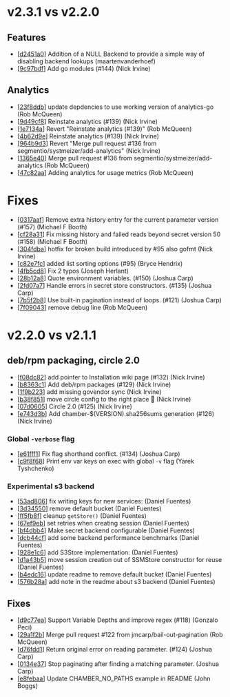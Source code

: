 # v2.3.1 vs v2.2.0

## Features

- [[d2451a0](https://github.com/segmentio/chamber/commit//d2451a028bc4d76e94838790e638c957cfc6ffc3)] Addition of a NULL Backend to provide a simple way of disabling backend lookups (maartenvanderhoef)
- [[9c97bdf](https://github.com/segmentio/chamber/commit//9c97bdf94803016ad723a3874638108461952f39)] Add go modules (#144) (Nick Irvine)

## Analytics

- [[23f8ddb](https://github.com/segmentio/chamber/commit//23f8ddb37a10705d1b05f479399451b09b251695)] update depdencies to use working version of analytics-go (Rob McQueen)
- [[9d49cf8](https://github.com/segmentio/chamber/commit//9d49cf8221f971bd30a27f12111eb95f941f322d)] Reinstate analytics (#139) (Nick Irvine)
- [[1e7134a](https://github.com/segmentio/chamber/commit//1e7134a08e64076c4b1dcb375befc0344bf69772)] Revert "Reinstate analytics (#139)" (Rob McQueen)
- [[4b62d9e](https://github.com/segmentio/chamber/commit//4b62d9ec9fb662943194dd2022c0d69d87ce483c)] Reinstate analytics (#139) (Nick Irvine)
- [[964b9d3](https://github.com/segmentio/chamber/commit//964b9d3ca1ad63fcd925c9703e831ed35a9f6b61)] Revert "Merge pull request #136 from segmentio/systmeizer/add-analytics" (Nick Irvine)
- [[1365e40](https://github.com/segmentio/chamber/commit//1365e40e2df84362b931336ea498fc84785d70f5)] Merge pull request #136 from segmentio/systmeizer/add-analytics (Rob McQueen)
- [[47c82aa](https://github.com/segmentio/chamber/commit//47c82aa3794e8f0597efee6fce3ff5c60bacbdc6)] Adding analytics for usage metrics (Rob McQueen)

# Fixes

- [[0317aaf](https://github.com/segmentio/chamber/commit//0317aafa99c746b7948478c0148b483b9970163c)] Remove extra history entry for the current parameter version (#157) (Michael F Booth)
- [[cf28a31](https://github.com/segmentio/chamber/commit//cf28a318d02cca923e447ea19dd8ed4a3b06de1c)] Fix missing history and failed reads beyond secret version 50 (#158) (Michael F Booth)
- [[304fdba](https://github.com/segmentio/chamber/commit//304fdbaf0ed11f09b3bc8ad433fddaed7b3be757)] hotfix for broken build introduced by #95 also gofmt (Nick Irvine)
- [[c82e7fc](https://github.com/segmentio/chamber/commit//c82e7fc69d30f34077beec08ced54bed42840a6a)] added list sorting options (#95) (Bryce Hendrix)
- [[4fb5cd8](https://github.com/segmentio/chamber/commit//4fb5cd8d9ab160edb667148c837adcdb7c681812)] Fix 2 typos (Joseph Herlant)
- [[28b12a8](https://github.com/segmentio/chamber/commit//28b12a81659689a16a38ba0f70647e1cdd0fd9f1)] Quote environment variables. (#150) (Joshua Carp)
- [[2fd07a7](https://github.com/segmentio/chamber/commit//2fd07a7bbe7f316eada8e6bfa3a8212b3202343e)] Handle errors in secret store constructors. (#135) (Joshua Carp)
- [[7b5f2b8](https://github.com/segmentio/chamber/commit//7b5f2b859f2953302bff2ffcd9e9366946b298f4)] Use built-in pagination instead of loops. (#121) (Joshua Carp)
- [[7f09043](https://github.com/segmentio/chamber/commit//7f09043d32dc2b5faf01883ebc0784894900da83)] remove debug line (Rob McQueen)

# v2.2.0 vs v2.1.1

## deb/rpm packaging, circle 2.0

- [[f08dc82](https://github.com/segmentio/chamber/commit/f08dc82bd3d8490815e0fa1a48a1cfae9847e622)] add pointer to Installation wiki page (#132) (Nick Irvine)
- [[b8363c1](https://github.com/segmentio/chamber/commit/b8363c1f26630ba937bd22d67db7b940aa6459de)] Add deb/rpm packages (#129) (Nick Irvine)
- [[1f9b223](https://github.com/segmentio/chamber/commit/1f9b223377221cd770afa08c9298a49d110edfd5)] add missing govendor sync (Nick Irvine)
- [[b38f851](https://github.com/segmentio/chamber/commit/b38f85116c22aab95a1aa40eb36a3ccf08e37820)] move circle config to the right place :facepalm: (Nick Irvine)
- [[07d0605](https://github.com/segmentio/chamber/commit/07d06054f97b2ae124c491051afd8a70c49da8ca)] Circle 2.0 (#125) (Nick Irvine)
- [[e743d3b](https://github.com/segmentio/chamber/commit/e743d3bcb0a98f15ae66907be0014b0b38a17b16)] Add chamber-$(VERSION).sha256sums generation (#126) (Nick Irvine)

### Global `-verbose` flag

- [[e61fff1](https://github.com/segmentio/chamber/commit/e61fff176837b0d3e3c9240b3ee3d9e037fb94d8)] Fix flag shorthand conflict. (#134) (Joshua Carp)
- [[c9f8f68](https://github.com/segmentio/chamber/commit/c9f8f68d526406e6488e7b7eb12c1fd3c4631fa3)] Print env var keys on exec with global `-v` flag (Yarek Tyshchenko)

### Experimental s3 backend

- [[53ad806](https://github.com/segmentio/chamber/commit/53ad8063018ef756bb82a82ce8ad377ded18df7d)] fix writing keys for new services: (Daniel Fuentes)
- [[3d34550](https://github.com/segmentio/chamber/commit/3d34550e6eebcfe9925d58685ebf637201e92e24)] remove default bucket (Daniel Fuentes)
- [[ff5fb8f](https://github.com/segmentio/chamber/commit/ff5fb8f7e5f500ee17c09fc0ff14adae28724aa8)] cleanup `getStore()` (Daniel Fuentes)
- [[67ef9eb](https://github.com/segmentio/chamber/commit/67ef9ebe56af22e51b3b42505be1b655f278bc87)] set retries when creating session (Daniel Fuentes)
- [[bf4dbb4](https://github.com/segmentio/chamber/commit/bf4dbb45e5b10ea6d0c1f5ef08fd18c2cc52b7e6)] Make secret backend configurable (Daniel Fuentes)
- [[dcb44cf](https://github.com/segmentio/chamber/commit/dcb44cf730accf5f8b5997dc0f7f110792aa304c)] add some backend performance benchmarks (Daniel Fuentes)
- [[928e1c6](https://github.com/segmentio/chamber/commit/928e1c60d0e33eb4690c51bd6506125730a42758)] add S3Store implementation: (Daniel Fuentes)
- [[d1a43b5](https://github.com/segmentio/chamber/commit/d1a43b5391ad924afa8cf4df6e6fcec371b78143)] move session creation out of SSMStore constructor for reuse (Daniel Fuentes)
- [[b4edc16](https://github.com/segmentio/chamber/commit/b4edc1668a1aab7e0829ca808470ef3a1b93648c)] update readme to remove default bucket (Daniel Fuentes)
- [[576b28a](https://github.com/segmentio/chamber/commit/576b28a403f17aa3c820ce5d22dfd62fe0c38224)] add note in the readme about s3 backend (Daniel Fuentes)

## Fixes

- [[d9c77ea](https://github.com/segmentio/chamber/commit/d9c77eaa1bcfb82ae448f7b41fb1962ab5712e2b)] Support Variable Depths and improve regex (#118) (Gonzalo Peci)
- [[29a1f2b](https://github.com/segmentio/chamber/commit/29a1f2b7468fcb1bcc27b944bcb3ea2793bd8a13)] Merge pull request #122 from jmcarp/bail-out-pagination (Rob McQueen)
- [[d76fdd1](https://github.com/segmentio/chamber/commit/d76fdd1576a14ebe516a54191046e2490eb584da)] Return original error on reading parameter. (#124) (Joshua Carp)
- [[0134e37](https://github.com/segmentio/chamber/commit/0134e37e3809fd20b6f7984e31cc5209530e7ad6)] Stop paginating after finding a matching parameter. (Joshua Carp)
- [[e8febaa](https://github.com/segmentio/chamber/commit/e8febaadf29776f59ec1c428817c64f9592a0a19)] Update CHAMBER_NO_PATHS example in README (John Boggs)
